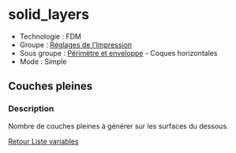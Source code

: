 # solid_layers

* Technologie : FDM
* Groupe : [Réglages de l'Impression](../print_settings/print_settings.md)
* Sous groupe : [Périmètre et enveloppe](../print_settings/print_settings.md#périmètre-et-enveloppe)  - Coques horizontales
* Mode : Simple

## Couches pleines

### Description

Nombre de couches pleines à générer sur les surfaces du dessous.

[Retour Liste variables](variable_list.md)